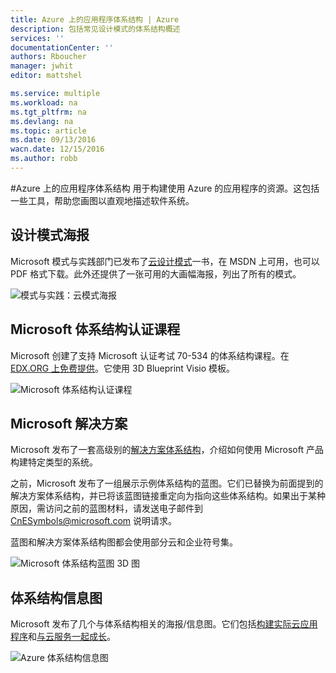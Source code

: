 ```yaml
---
title: Azure 上的应用程序体系结构 | Azure
description: 包括常见设计模式的体系结构概述
services: ''
documentationCenter: ''
authors: Rboucher
manager: jwhit
editor: mattshel

ms.service: multiple
ms.workload: na
ms.tgt_pltfrm: na
ms.devlang: na
ms.topic: article
ms.date: 09/13/2016
wacn.date: 12/15/2016
ms.author: robb
---
```


#Azure 上的应用程序体系结构
用于构建使用 Azure 的应用程序的资源。这包括一些工具，帮助您画图以直观地描述软件系统。

## 设计模式海报
Microsoft 模式与实践部门已发布了[云设计模式](http://msdn.microsoft.com/zh-cn/library/dn568099.aspx)一书，在 MSDN 上可用，也可以 PDF 格式下载。此外还提供了一张可用的大画幅海报，列出了所有的模式。

![模式与实践：云模式海报](./media/architecture-overview/PnPPatternPosterThumb.jpg)

## <a name="microsoft-architecture-certification-course"></a>Microsoft 体系结构认证课程

Microsoft 创建了支持 Microsoft 认证考试 70-534 的体系结构课程。在 [EDX.ORG 上免费提供](https://www.edx.org/course/architecting-microsoft-azure-solutions-microsoft-dev205x)。它使用 3D Blueprint Visio 模板。

![Microsoft 体系结构认证课程](./media/architecture-overview/EDXCourse.png)  

## Microsoft 解决方案
Microsoft 发布了一套高级别的[解决方案体系结构](http://aka.ms/azblueprints)，介绍如何使用 Microsoft 产品构建特定类型的系统。

之前，Microsoft 发布了一组展示示例体系结构的蓝图。它们已替换为前面提到的解决方案体系结构，并已将该蓝图链接重定向为指向这些体系结构。如果出于某种原因，需访问之前的蓝图材料，请发送电子邮件到 [CnESymbols@microsoft.com](mailto:CnESymbols@microsoft.com) 说明请求。

蓝图和解决方案体系结构图都会使用部分云和企业符号集。

![Microsoft 体系结构蓝图 3D 图](./media/architecture-overview/BluePrintThumb.jpg)  

## 体系结构信息图
Microsoft 发布了几个与体系结构相关的海报/信息图。它们包括[构建实际云应用程序](https://azure.microsoft.com/documentation/infographics/building-real-world-cloud-apps/)和[与云服务一起成长](https://azure.microsoft.com/documentation/infographics/cloud-services/)。

![Azure 体系结构信息图](./media/architecture-overview/AzureArchInfographicThumb.jpg)  

<!---HONumber=Mooncake_1128_2016-->
